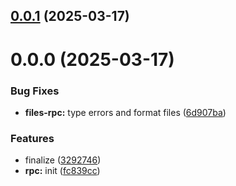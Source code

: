 

## [0.0.1](https://github.com/atls/services/compare/@atls/files-rpc-client@0.0.0...@atls/files-rpc-client@0.0.1) (2025-03-17)






# 0.0.0 (2025-03-17)

### Bug Fixes

- **files-rpc:** type errors and format files ([6d907ba](https://github.com/atls/services/commit/6d907ba87b02fb0fbf08fe04ed0b903ee744038e))

### Features

- finalize ([3292746](https://github.com/atls/services/commit/32927464bf761fdc1f7cbc61b106def6fc18a542))
- **rpc:** init ([fc839cc](https://github.com/atls/services/commit/fc839cc7635215d76153efb53ba747936cffbd4f))
